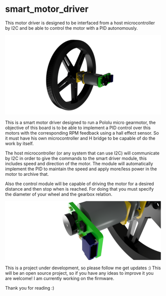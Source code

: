 # smart_motor_driver
This motor driver is designed to be interfaced from a host microcontroller by I2C and be able to control the motor with a PID autonomously.

![alt text](https://github.com/Danny24/smart_motor_driver/blob/master/Hardware/Renders/2.png)

This is a smart motor driver designed to run a Pololu micro gearmotor, the objective of this board is to be able to implement a PID control over this motors with the corresponding RPM feedback using a hall effect sensor. So it must have his own microcontroller and H bridge to be capable of do the work by itself.

The host microcontroller (or any system that can use I2C) will communicate by I2C in order to give the commands to the smart driver module, this includes speed and direction of the motor. The module will automatically implement the PID to maintain the speed and apply more/less power in the motor to archive that.

Also the control module will be capable of driving the motor for a desired distance and then stop when is reached. For doing that you must specify the diameter of your wheel and the gearbox relation.

![alt text](https://github.com/Danny24/smart_motor_driver/blob/master/Hardware/Renders/6.png)

This is a project under development, so please follow me get updates :) This will be an open source project, so if you have any ideas to improve it you are welcome! I am currently working on the firmware.

Thank you for reading :)
